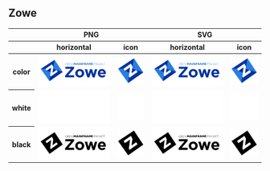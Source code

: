 ## Zowe

<table class="logos-table">
	<thead>
		<tr>
			<th></th>
			<th colspan="2">PNG</th>
			<th colspan="2">SVG</th>
		</tr>
		<tr>
			<th></th>
			<th>horizontal</th>
			<th>icon</th>
			<th>horizontal</th>
			<th>icon</th>
		</tr>
	</thead>	
    <tbody>
		<tr>
			<th>color</th>
			<td><a href="horizontal/color/zowe-horizontal-color.png" download><img src="horizontal/color/zowe-horizontal-color.png" width="200"></a></td>
			<td><a href="icon/color/zowe-icon-color.png" download><img src="icon/color/zowe-icon-color.png" width="75"></a></td>
			<td><a href="horizontal/color/zowe-horizontal-color.svg" download><img src="horizontal/color/zowe-horizontal-color.svg" width="200"></a></td>
			<td><a href="icon/color/zowe-icon-color.png" download><img src="icon/color/zowe-icon-color.png" width="75"></a></td>
		</tr>
		<tr>
			<th>white</th>
			<td><a href="horizontal/white/zowe-horizontal-white.png" download><img src="horizontal/white/zowe-horizontal-white.png" width="200"></a></td>
			<td><a href="icon/white/zowe-icon-white.png" download><img src="icon/white/zowe-icon-white.png" width="75"></a></td>
			<td><a href="horizontal/white/zowe-horizontal-white.svg" download><img src="horizontal/white/zowe-horizontal-white.svg" width="200"></a></td>
			<td><a href="icon/white/zowe-icon-white.png" download><img src="icon/white/zowe-icon-white.png" width="75"></a></td>
		</tr>
		<tr>
			<th>black</th>
			<td><a href="horizontal/black/zowe-horizontal-black.png" download><img src="horizontal/black/zowe-horizontal-black.png" width="200"></a></td>
			<td><a href="icon/black/zowe-icon-black.png" download><img src="icon/black/zowe-icon-black.png" width="75"></a></td>
			<td><a href="horizontal/black/zowe-horizontal-black.svg" download><img src="horizontal/black/zowe-horizontal-black.svg" width="200"></a></td>
			<td><a href="icon/black/zowe-icon-black.png" download><img src="icon/black/zowe-icon-black.png" width="75"></a></td>
		</tr>
	</tbody>	
</table>

